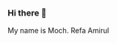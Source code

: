 ### Hi there 👋
My name is Moch. Refa Amirul
<!--
**refaamirul/refaamirul** is a ✨ _special_ ✨ repository because its `README.md` (this file) appears on your GitHub profile.

Here are some ideas to get you started:

- 🔭 I’m currently working on ...My Portfolio Website
- 🌱 I’m currently learning ...Front-End Developer
- 💬 Ask me about ...Web Developer [HTML, CSS, JS]
- 📫 How to reach me: ...andimochrefa@gmail.com
- ⚡ Fun fact: ...I'am Refa! :)
-->
